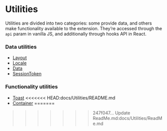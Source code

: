 # Utilities

Utilities are divided into two categories: some provide data, and others make functionality available to the extension. They’re accessed through the `api` param in vanilla JS, and additionally through hooks API in React.

### Data utilities

- [Layout](./Layout.md)
- [Locale](./Locale.md)
- [Data](./Data.md)
- [SessionToken](./SessionToken.md)

### Functionality utilities

- [Toast](./Toast.md)
<<<<<<< HEAD:docs/Utilities/README.md
- [Container](./Container.md)
=======
>>>>>>> 247f047... Update ReadMe.md:docs/Utilities/ReadMe.md
